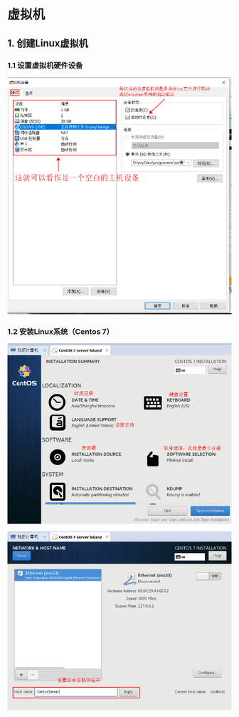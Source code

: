 # 虚拟机

## 1. 创建Linux虚拟机

### 1.1 设置虚拟机硬件设备

![](images\虚拟机\虚拟机硬件设备配置.png)

### 1.2 安装Linux系统（Centos 7）

![](images\虚拟机\centos7配置1.png)

![设置主机名字](images\虚拟机\设置主机名字.png)